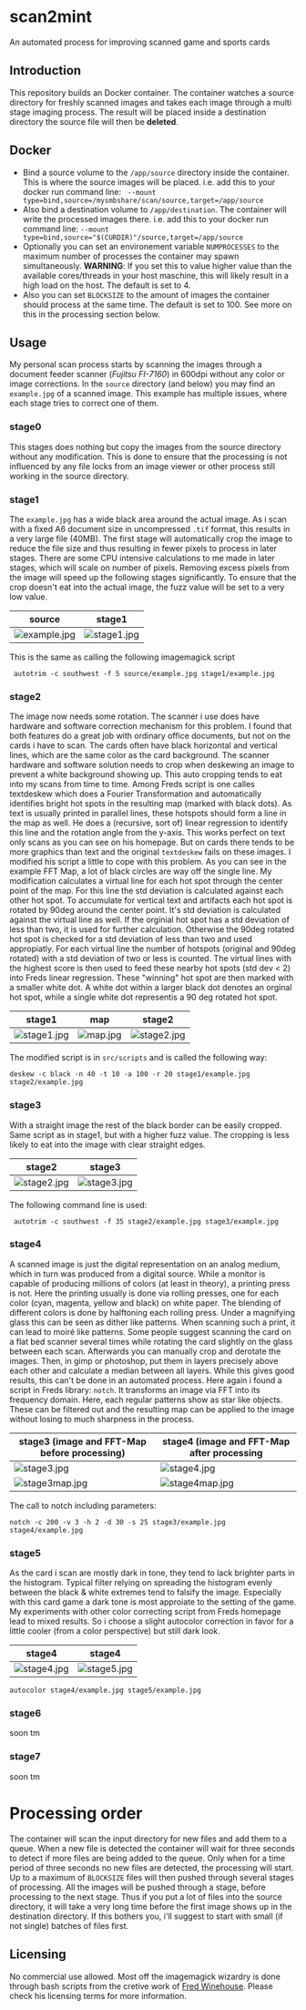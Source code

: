 # scan2mint
An automated process for improving scanned game and sports cards

## Introduction
This repository builds an Docker container. The container watches a source directory for freshly scanned images and takes each image through a multi stage imaging process. The result will be placed inside a destination directory the source file will then be __deleted__.

## Docker

* Bind a source volume to the `/app/source` directory inside the container. This is where the source images will be placed. i.e. add this to your docker run command line: ` --mount type=bind,source=/mysmbshare/scan/source,target=/app/source`
* Also bind a destination volume to `/app/destination`. The container will write the processed images there. i.e. add this to your docker run command line: `--mount type=bind,source="$(CURDIR)"/source,target=/app/source`
* Optionally you can set an environement variable `NUMPROCESSES` to the maximum number of processes the container may spawn simultaneously. __WARNING__: If you set this to value higher value than the available cores/threads in your host maschine, this will likely result in a high load on the host. The default is set to 4.
* Also you can set `BLOCKSIZE` to the amount of images the container should process at the same time. The default is set to 100. See more on this in the processing section below.

## Usage

My personal scan process starts by scanning the images through a document feeder scanner (*Fujitsu FI-7160*) in 600dpi without any color or image corrections. In the `source` directory (and below) you may find an `example.jpg` of a scanned image. This example has multiple issues, where each stage tries to correct one of them.

### stage0
This stages does nothing but copy the images from the source directory without any modification. This is done to ensure that the processing is not influenced by any file locks from an image viewer or other process still working in the source directory.

### stage1
The `example.jpg` has a wide black area around the actual image. As i scan with a fixed A6 document size in uncompressed `.tif` format, this results in a very large file (40MB). The first stage will automatically crop the image to reduce the file size and thus resulting in fewer pixels to process in later stages. There are some CPU intensive calculations to me made in later stages, which will scale on number of pixels. Removing excess pixels from the image will speed up the following stages significantly. To ensure that the crop doesn't eat into the actual image, the fuzz value will be set to a very low value.

| source                                                                | stage1                                                      |
|-----------------------------------------------------------------------|-------------------------------------------------------------|
|![example.jpg](docimages/example_source.jpg "source files scaled down")| ![stage1.jpg](docimages/example_stage1.jpg "cropped")       |

This is the same as calling the following imagemagick script

     autotrim -c southwest -f 5 source/example.jpg stage1/example.jpg

### stage2
The image now needs some rotation. The scanner i use does have hardware and software correction mechanism for this problem. I found that both features do a great job with ordinary office documents, but not on the cards i have to scan. The cards often have black horizontal and vertical lines, which are the same color as the card background. The scanner hardware and software solution needs to crop when deskewing an image to prevent a white background showing up. This auto cropping tends to eat into my scans from time to time. Among Freds script is one calles textdeskew which does a Fourier Transformation and automatically identifies bright hot spots in the resulting map (marked with black dots). As text is usually printed in parallel lines, these hotspots should form a line in the map as well. He does a (recursive, sort of) linear regression to identify this line and the rotation angle from the y-axis. This works perfect on text only scans as you can see on his homepage. But on cards there tends to be more graphics than text and the original `textdeskew` fails on these images. I modified his script a little to cope with this problem. As you can see in the example FFT Map, a lot of black circles are way off the single line. My modification calculates a virtual line for each hot spot through the center point of the map. For this line the std deviation is calculated against each other hot spot. To accumulate for vertical text and artifacts each hot spot is rotated by 90deg around the center point. It's std deviation is calculated against the virtual line as well. If the orginial hot spot has a std deviation of less than two, it is used for further calculation. Otherwise the 90deg rotated hot spot is checked for a std deviation of less than two and used appropiatly. For each virtual line the number of hotspots (original and 90deg rotated) with a std deviation of two or less is counted. The virtual lines with the highest score is then used to feed these nearby hot spots (std dev < 2) into Freds linear regression. These "winning" hot spot are then marked with a smaller white dot. A white dot within a larger black dot denotes an orginal hot spot, while a single white dot representis a 90 deg rotated hot spot.

| stage1                                                          | map                                                    | stage2                                               |
|-----------------------------------------------------------------|--------------------------------------------------------|------------------------------------------------------|
|![stage1.jpg](docimages/example_stage1.jpg "stage1 scaled down") | ![map.jpg](docimages/example_stage2_map.jpg "FFT Map") |![stage2.jpg](docimages/example_stage2.jpg "cropped") |

The modified script is in `src/scripts` and is called the following way:

    deskew -c black -n 40 -t 10 -a 100 -r 20 stage1/example.jpg stage2/example.jpg


### stage3
With a straight image the rest of the black border can be easily cropped. Same script as in stage1, but with a higher fuzz value. The cropping is less likely to eat into the image with clear straight edges.

| stage2                                                                | stage3                                                      |
|-----------------------------------------------------------------------|-------------------------------------------------------------|
|![stage2.jpg](docimages/example_stage2.jpg "stage2 scaled down")       | ![stage3.jpg](docimages/example_stage3.jpg "cropped")       |

The following command line is used:

     autotrim -c southwest -f 35 stage2/example.jpg stage3/example.jpg

### stage4
A scanned image is just the digital representation on an analog medium, which in turn was produced from a digital source. While a monitor is capable of producing millions of colors (at least in theory), a printing press is not. Here the printing usually is done via rolling presses, one for each color (cyan, magenta, yellow and black) on white paper. The blending of different colors is done by halftoning each rolling press. Under a magnifying glass this can be seen as dither like patterns. When scanning such a print, it can lead to moiré like patterns. Some people suggest scanning the card on a flat bed scanner several times while rotating the card slightly on the glass between each scan. Afterwards you can manually crop and derotate the images. Then, in gimp or photoshop, put them in layers precisely above each other and calculate a median between all layers. While this gives good results, this can't be done in an automated process. Here again i found a script in Freds library: `notch`. It transforms an image via FFT into its frequency domain. Here, each regular patterns show as star like objects. These can be filtered out and the resulting map can be applied to the image without losing to much sharpness in the process.

| stage3 (image and FFT-Map before processing)                          | stage4 (image and FFT-Map after processing                          |
|-----------------------------------------------------------------------|---------------------------------------------------------------------|
|![stage3.jpg](docimages/example_stage3_200.jpg "stage3 detail")        | ![stage4.jpg](docimages/example_stage4_200.jpg "stage4 detail")     |
|![stage3map.jpg](docimages/example_stage4_map.jpg "stage3 fft map")    | ![stage4map.jpg](docimages/example_stage4_map2.jpg "stage4 fft map") |

The call to notch including parameters:

    notch -c 200 -v 3 -h 2 -d 30 -s 25 stage3/example.jpg stage4/example.jpg

### stage5
As the card i scan are mostly dark in tone, they tend to lack brighter parts in the histogram. Typical filter relying on spreading the histogram evenly between the black & white extremes tend to falsify the image. Especially with this card game a dark tone is most approiate to the setting of the game. My experiments with other color correcting script from Freds homepage lead to mixed results. So i choose a slight autocolor correction in favor for a little cooler (from a color perspective) but still dark look.

| stage4                                                                | stage4                                                        |
|-----------------------------------------------------------------------|---------------------------------------------------------------|
|![stage4.jpg](docimages/example_stage4.jpg "stage4 scaled down")       | ![stage5.jpg](docimages/example_stage5.jpg "color corrected") |

    autocolor stage4/example.jpg stage5/example.jpg

### stage6
soon tm

### stage7
soon tm

# Processing order

The container will scan the input directory for new files and add them to a queue. When a new file is detected the container will wait for three seconds to detect if more files are being added to the queue. Only when for a time period of three seconds no new files are detected, the processing will start. Up to a maximum of `BLOCKSIZE` files will then pushed through several stages of processing. All the images will be pushed through a stage, before processing to the next stage. Thus if you put a lot of files into the source directory, it will take a very long time before the first image shows up in the destination directory. If this bothers you, i'll suggest to start with small (if not single) batches of files first.

## Licensing
No commercial use allowed. Most off the imagemagick wizardry is done through bash scripts from the cretive work of [Fred Winehouse](http://www.fmwconcepts.com/imagemagick/index.php). Please check his licensing terms for more information.




